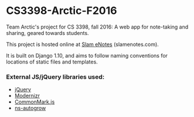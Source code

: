 # CS3398-Arctic-F2016

Team Arctic's project for CS 3398, fall 2016: A web app for note-taking and sharing, geared towards students.

This project is hosted online at [Slam eNotes](slamenotes.com) (slamenotes.com).

It is built on Django 1.10, and aims to follow naming conventions for locations of static files and templates.



### External JS/jQuery libraries used:
- [jQuery](https://jquery.com/)
- [Modernizr](https://modernizr.com/)
- [CommonMark.js](https://github.com/jgm/commonmark.js/)
- [ns-autogrow](https://github.com/ro31337/jquery.ns-autogrow/)

